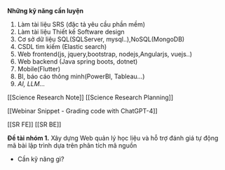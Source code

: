 **Những kỹ năng cần luyện**
1. Làm tài liệu SRS (đặc tả yêu cầu phần mềm)
2. Làm tài liệu Thiết kế Software design
3. Cơ sở dữ liệu SQL(SQLServer, mysql..),NoSQL(MongoDB)
4. CSDL tìm kiếm (Elastic search)
5. Web frontend(js, jquery,bootstrap, nodejs,Angularjs, vuejs..)
6. Web backend (Java spring boots, dotnet) 
7. Mobile(Flutter) 
8. BI, báo cáo thông minh(PowerBI, Tableau...)
9. *AI, LLM...*

[[Science Research Note]]
[[Science Research Planning]]

[[Webinar Snippet -  Grading code with ChatGPT-4]]

[[SR FE]]
[[SR BE]]

**Đề tài nhóm 1.** Xây dựng Web quản lý học liệu và hỗ trợ đánh giá tự động mã bài lập trình dựa trên phân tích mã nguồn
+ Cần kỹ năng gì?



